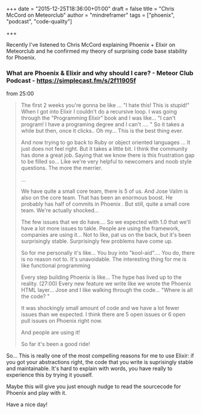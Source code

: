 +++
date = "2015-12-25T18:36:00+01:00"
draft = false
title = "Chris McCord on Meteorclub"
author = "mindreframer"
tags = ["phoenix", "podcast", "code-quality"]

+++


Recently I've listened to Chris McCord explaining Phoenix + Elixir on Meteorclub and he confirmed my theory of surprising code base stability for Phoenix.




### What are Phoenix & Elixir and why should I care? - Meteor Club Podcast - https://simplecast.fm/s/2f11905f

from 25:00

<blockquote>
<p>
The first 2 weeks you're gonna be like ... "I hate this! This is stupid!" When I got into Elixir I couldn't do a recursive loop. I was going through the "Programming Elixir" book and I was like... "I can't program! I have a programing degree and I can't .... " So it takes a while but then, once it clicks.. Oh my... This is the best thing ever.
</p>
<p>
And now trying to go back to Ruby or object oriented languages ... It just does not feel right. But it takes a little bit. I think the community has done a great job. Saying that we know there is this frustration gap to be filled so... Like we're very helpful to newcomers and noob style questions. The more the merrier.
</p>
...
<p>
We have quite a small core team, there is 5 of us. And Jose Valim is also on the core team. That has been an enormous boost. He probably has half of commits in Phoenix . But still, quite a small core team. We're actually shocked...
</p>
<p>
The few issues that we do have.... So we expected with 1.0 that we'll have a lot more issues to takle. People are using the framework, companies are using it... Not to like, pat us on the back, but it's been surprisingly stable. Surprisingly few problems have come up.
</p>
<p>So for me personally it's like... You buy into "kool-aid".... You do, there is no reason not to.   It's unavoidable. The interesting thing for me is like functional programming
</p>

<p>
Every step building Phoenix is like... The hype has lived up to the reality. (27:00) Every new feature we write like we wrote the Phoenix HTML layer... Jose and I like walking through the code... "Where is all the code? "
</p>

<p>
It was shockingly small amount of code and we have a lot fewer issues than we expected.
I think there are 5 open issues or 6 open pull issues on Phoenix right now.
</p>


<p>
And people are using it!
</p>
<p>
So far it's been a good ride!
</p>
</blockquote>



So... This is really one of the most compelling reasons for me to use Elixir: if you got your abstractions right, the code that you write is suprisingly stable and maintainable. It's hard to explain with words, you have really to experience this by trying it youself.


Maybe this will give you just enough nudge to read the sourcecode for Phoenix and play with it.

Have a nice day!
